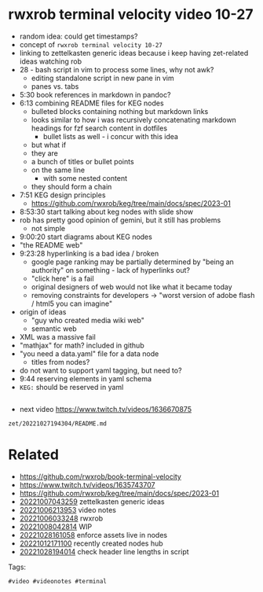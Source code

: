 # rwxrob terminal velocity video 10-27

- random idea: could get timestamps?
- concept of `rwxrob terminal velocity 10-27`
- linking to zettelkasten generic ideas because i keep having zet-related ideas watching rob
- 28 - bash script in vim to process some lines, why not awk?
  - editing standalone script in new pane in vim
  - panes vs. tabs
- 5:30 book references in markdown in pandoc?
- 6:13 combining README files for KEG nodes
  - bulleted blocks containing nothing but markdown links
  - looks similar to how i was recursively concatenating markdown headings for fzf search content in dotfiles
    - bullet lists as well - i concur with this idea
  - but what if
  - they are
  - a bunch of titles or bullet points
  - on the same line
    - with some nested content
  - they should form a chain
- 7:51 KEG design principles
  - https://github.com/rwxrob/keg/tree/main/docs/spec/2023-01
- 8:53:30 start talking about keg nodes with slide show
- rob has pretty good opinion of gemini, but it still has problems
  - not simple
- 9:00:20 start diagrams about KEG nodes
- "the README web"
- 9:23:28 hyperlinking is a bad idea / broken
  - google page ranking may be partially determined by "being an authority" on something - lack of hyperlinks out?
  - "click here" is a fail
  - original designers of web would not like what it became today
  - removing constraints for developers -> "worst version of adobe flash / html5 you can imagine"
- origin of ideas
  - "guy who created media wiki web"
  - semantic web
- XML was a massive fail
- "mathjax" for math? included in github
- "you need a data.yaml" file for a data node
  - titles from nodes?
- do not want to support yaml tagging, but need to?
- 9:44 reserving elements in yaml schema
- `KEG:` should be reserved in yaml

```
```

- next video https://www.twitch.tv/videos/1636670875

` zet/20221027194304/README.md `

# Related

- https://github.com/rwxrob/book-terminal-velocity
- https://www.twitch.tv/videos/1635743707
- https://github.com/rwxrob/keg/tree/main/docs/spec/2023-01
- [20221007043259](/zet/20221007043259/README.md) zettelkasten generic ideas
- [20221006213953](/zet/20221006213953/README.md) video notes
- [20221006033248](/zet/20221006033248/README.md) rwxrob
- [20221008042814](/zet/20221008042814/README.md) WIP
- [20221028161058](/zet/20221028161058/README.md) enforce assets live in nodes
- [20221012171100](/zet/20221012171100/README.md) recently created nodes hub
- [20221028194014](/zet/20221028194014/README.md) check header line lengths in script

Tags:

    #video #videonotes #terminal

